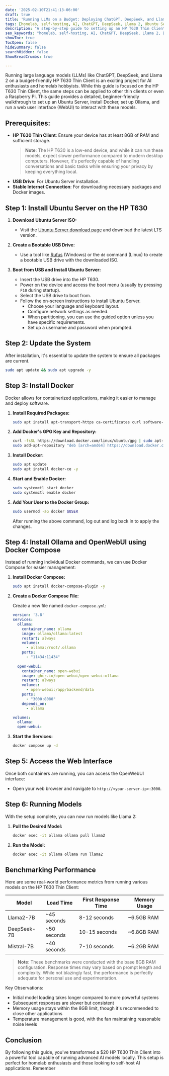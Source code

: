 ```yaml
---
date: '2025-02-10T21:41:13-06:00'
draft: true
title: 'Running LLMs on a Budget: Deploying ChatGPT, DeepSeek, and Llama 2 on a $20 HP T630 Thin Client'
tags: [homelab, self-hosting, AI, ChatGPT, DeepSeek, Llama 2, Ubuntu Server, Docker, Ollama]
description: "A step-by-step guide to setting up an HP T630 Thin Client to run large language models like ChatGPT, DeepSeek, and/or Llama 2 using a $20 HP T630 Thin Client on Ubuntu and Docker."
seo_keywords: "homelab, self-hosting, AI, ChatGPT, DeepSeek, Llama 2, Docker, Ollama"
showToc: true
TocOpen: false
hideSummary: false
searchHidden: false
ShowBreadCrumbs: true

---
```


Running large language models (LLMs) like ChatGPT, DeepSeek, and Llama 2 on a budget-friendly HP T630 Thin Client is an exciting project for AI enthusiasts and homelab hobbyists. While this guide is focused on the HP T630 Thin Client, the same steps can be applied to other thin clients or even a Raspberry Pi. This guide provides a detailed, beginner-friendly walkthrough to set up an Ubuntu Server, install Docker, set up Ollama, and run a web user interface (WebUI) to interact with these models.

## Prerequisites:

- **HP T630 Thin Client**: Ensure your device has at least 8GB of RAM and sufficient storage.
  > **Note**: The HP T630 is a low-end device, and while it can run these models, expect slower performance compared to modern desktop computers. However, it's perfectly capable of handling conversations and basic tasks while ensuring your privacy by keeping everything local.
- **USB Drive**: For Ubuntu Server installation.
- **Stable Internet Connection**: For downloading necessary packages and Docker images.

## Step 1: Install Ubuntu Server on the HP T630

1. **Download Ubuntu Server ISO:**
   - Visit the [Ubuntu Server download page](https://ubuntu.com/download/server) and download the latest LTS version.

2. **Create a Bootable USB Drive:**
   - Use a tool like [Rufus](https://rufus.ie/) (Windows) or the `dd` command (Linux) to create a bootable USB drive with the downloaded ISO.

3. **Boot from USB and Install Ubuntu Server:**
   - Insert the USB drive into the HP T630.
   - Power on the device and access the boot menu (usually by pressing `F10` during startup).
   - Select the USB drive to boot from.
   - Follow the on-screen instructions to install Ubuntu Server.
     - Choose your language and keyboard layout.
     - Configure network settings as needed.
     - When partitioning, you can use the guided option unless you have specific requirements.
     - Set up a username and password when prompted.

## Step 2: Update the System

After installation, it's essential to update the system to ensure all packages are current.

```bash
sudo apt update && sudo apt upgrade -y
```

## Step 3: Install Docker

Docker allows for containerized applications, making it easier to manage and deploy software.

1. **Install Required Packages:**

   ```bash
   sudo apt install apt-transport-https ca-certificates curl software-properties-common -y
   ```

2. **Add Docker's GPG Key and Repository:**

   ```bash
   curl -fsSL https://download.docker.com/linux/ubuntu/gpg | sudo apt-key add -
   sudo add-apt-repository "deb [arch=amd64] https://download.docker.com/linux/ubuntu $(lsb_release -cs) stable"
   ```

3. **Install Docker:**

   ```bash
   sudo apt update
   sudo apt install docker-ce -y
   ```

4. **Start and Enable Docker:**

   ```bash
   sudo systemctl start docker
   sudo systemctl enable docker
   ```

5. **Add Your User to the Docker Group:**

   ```bash
   sudo usermod -aG docker $USER
   ```

   After running the above command, log out and log back in to apply the changes.

## Step 4: Install Ollama and OpenWebUI using Docker Compose

Instead of running individual Docker commands, we can use Docker Compose for easier management:

1. **Install Docker Compose:**

   ```bash
   sudo apt install docker-compose-plugin -y
   ```

2. **Create a Docker Compose File:**

   Create a new file named `docker-compose.yml`:

   ```yaml
   version: '3.8'
   services:
     ollama:
       container_name: ollama
       image: ollama/ollama:latest
       restart: always
       volumes:
         - ollama:/root/.ollama
       ports:
         - "11434:11434"
       
     open-webui:
       container_name: open-webui
       image: ghcr.io/open-webui/open-webui:ollama
       restart: always
       volumes:
         - open-webui:/app/backend/data
       ports:
         - "3000:8080"
       depends_on:
         - ollama

   volumes:
     ollama:
     open-webui:
   ```

3. **Start the Services:**

   ```bash
   docker compose up -d
   ```

## Step 5: Access the Web Interface

Once both containers are running, you can access the OpenWebUI interface:

- Open your web browser and navigate to `http://<your-server-ip>:3000`.

## Step 6: Running Models

With the setup complete, you can now run models like Llama 2:

1. **Pull the Desired Model:**

   ```bash
   docker exec -it ollama ollama pull llama2
   ```

2. **Run the Model:**

   ```bash
   docker exec -it ollama ollama run llama2
   ```

## Benchmarking Performance

Here are some real-world performance metrics from running various models on the HP T630 Thin Client:

| Model | Load Time | First Response Time | Memory Usage |
|-------|-----------|-------------------|--------------|
| Llama2-7B | ~45 seconds | 8-12 seconds | ~6.5GB RAM |
| DeepSeek-7B | ~50 seconds | 10-15 seconds | ~6.8GB RAM |
| Mistral-7B | ~40 seconds | 7-10 seconds | ~6.2GB RAM |

> **Note**: These benchmarks were conducted with the base 8GB RAM configuration. Response times may vary based on prompt length and complexity. While not blazingly fast, the performance is perfectly adequate for personal use and experimentation.

Key Observations:
- Initial model loading takes longer compared to more powerful systems
- Subsequent responses are slower but consistent
- Memory usage stays within the 8GB limit, though it's recommended to close other applications
- Temperature management is good, with the fan maintaining reasonable noise levels

## Conclusion

By following this guide, you've transformed a $20 HP T630 Thin Client into a powerful tool capable of running advanced AI models locally. This setup is perfect for homelab enthusiasts and those looking to self-host AI applications. Remember 